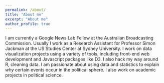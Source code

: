 ```yaml
---
permalink: /about/
title: "About me"
excerpt: "About me"
author_profile: true
---
```



I am currently a Google News Lab Fellow at the Australian Broadcasting Commission. Usually I work as a Research Assistant for Professor Simon Jackman at the US Studies Center at Sydney University. I work on data visualization projects using a variety of tools, including front-end web development and Javascript packages like D3. I also hack my way around R, cleaning data. I am passionate about using data and statistics to explain *why* certain events occur in the political sphere. I also work on academic projects in political science. 

